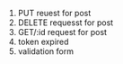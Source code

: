 1. PUT reuest for post
2. DELETE requesst for post
3. GET/:id request for post
4. token expired
5. validation form